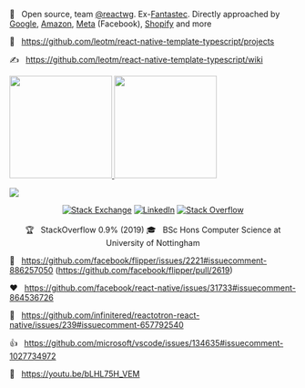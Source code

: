💼 &nbsp; Open source, team [@reactwg](https://github.com/reactwg/react-native-new-architecture). Ex-[Fantastec](https://www.linkedin.com/company/fantastecsport). Directly approached by [Google](https://github.com/google), [Amazon](https://github.com/amzn), [Meta](https://github.com/facebook) (Facebook), [Shopify](https://github.com/Shopify) and more

🌱 &nbsp; https://github.com/leotm/react-native-template-typescript/projects

✍️ &nbsp; https://github.com/leotm/react-native-template-typescript/wiki

<a href="https://github.com/LeoTM">
  <img height="180em" src="https://github-readme-stats.vercel.app/api?username=LeoTM&theme=buefy&show_icons=true" />
  <img height="180em" src="https://github-readme-stats.vercel.app/api/top-langs/?username=LeoTM&theme=buefy&layout=compact" />
</a>

![](https://github-profile-trophy.vercel.app/?username=LeoTM)

<p align="center">
  <a href="https://stackexchange.com/users/1639128/leo"><img alt="Stack Exchange" src="https://img.shields.io/badge/StackExchange-%23ffffff.svg?style=for-the-badge&logo=StackExchange&logoColor=white"></a>
  <a href="https://www.linkedin.com/in/LeoTM/"><img alt="LinkedIn" src="https://img.shields.io/badge/LinkedIn-Leo%20T%20M-blue?style=flat-square&logo=linkedin"></a>
    <a href="https://stackoverflow.com/users/1998086/leo"><img alt="Stack Overflow" src="https://img.shields.io/badge/-Stackoverflow-FE7A16?style=for-the-badge&logo=stack-overflow&logoColor=white"></a>
  <br><br>
  🏆 &nbsp; StackOverflow 0.9% (2019)
  🎓 &nbsp; BSc Hons Computer Science at University of Nottingham
</p>

🎉 &nbsp; https://github.com/facebook/flipper/issues/2221#issuecomment-886257050 (https://github.com/facebook/flipper/pull/2619)

❤️ &nbsp; https://github.com/facebook/react-native/issues/31733#issuecomment-864536726

🚀 &nbsp; https://github.com/infinitered/reactotron-react-native/issues/239#issuecomment-657792540

👍 &nbsp; https://github.com/microsoft/vscode/issues/134635#issuecomment-1027734972

 🚫 &nbsp; https://youtu.be/bLHL75H_VEM
